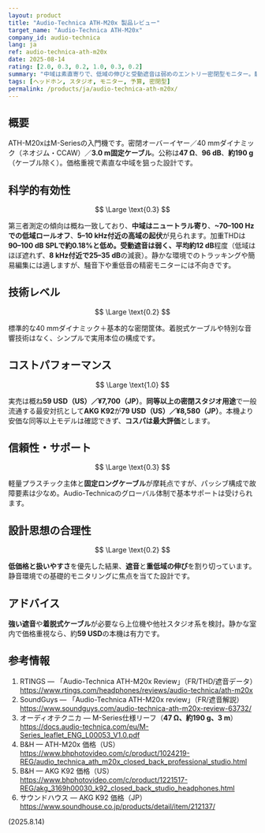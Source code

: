```yaml
---
layout: product
title: "Audio-Technica ATH-M20x 製品レビュー"
target_name: "Audio-Technica ATH-M20x"
company_id: audio-technica
lang: ja
ref: audio-technica-ath-m20x
date: 2025-08-14
rating: [2.0, 0.3, 0.2, 1.0, 0.3, 0.2]
summary: "中域は素直寄りで、低域の伸びと受動遮音は弱めのエントリー密閉型モニター。静かな室内でのトラッキング用途なら、約59 USDで有力です。"
tags: [ヘッドホン, スタジオ, モニター, 予算, 密閉型]
permalink: /products/ja/audio-technica-ath-m20x/
---
```


## 概要

ATH-M20xはM-Seriesの入門機です。密閉オーバーイヤー／40 mmダイナミック（ネオジム・CCAW）／**3.0 m固定ケーブル**。公称は**47 Ω**、**96 dB**、**約190 g**（ケーブル除く）。価格重視で素直な中域を狙った設計です。

## 科学的有効性

$$ \Large \text{0.3} $$

第三者測定の傾向は概ね一致しており、**中域はニュートラル寄り**、**~70–100 Hzでの低域ロールオフ**、**5–10 kHz付近の高域の起伏**が見られます。加重THDは**90–100 dB SPLで約0.18%**と低め。**受動遮音は弱く**、平均**約12 dB**程度（低域はほぼ遮れず、**8 kHz付近で25–35 dB**の減衰）。静かな環境でのトラッキングや簡易編集には適しますが、騒音下や重低音の精密モニターには不向きです。

## 技術レベル

$$ \Large \text{0.2} $$

標準的な40 mmダイナミック＋基本的な密閉筐体。着脱式ケーブルや特別な音響技術はなく、シンプルで実用本位の構成です。

## コストパフォーマンス

$$ \Large \text{1.0} $$

実売は概ね**59 USD（US）／¥7,700（JP）**。**同等以上の密閉スタジオ用途**で一般流通する最安対抗として**AKG K92**が**79 USD（US）／¥8,580（JP）**。本機より安価な同等以上モデルは確認できず、**コスパは最大評価**とします。

## 信頼性・サポート

$$ \Large \text{0.3} $$

軽量プラスチック主体と**固定ロングケーブル**が摩耗点ですが、パッシブ構成で故障要素は少なめ。Audio-Technicaのグローバル体制で基本サポートは受けられます。

## 設計思想の合理性

$$ \Large \text{0.2} $$

**低価格と扱いやすさ**を優先した結果、**遮音**と**重低域の伸び**を割り切っています。静音環境での基礎的モニタリングに焦点を当てた設計です。

## アドバイス

**強い遮音**や**着脱式ケーブル**が必要なら上位機や他社スタジオ系を検討。静かな室内で価格重視なら、約**59 USD**の本機は有力です。

## 参考情報

1. RTINGS — 「Audio-Technica ATH-M20x Review」（FR/THD/遮音データ）https://www.rtings.com/headphones/reviews/audio-technica/ath-m20x  
2. SoundGuys — 「Audio-Technica ATH-M20x review」（FR/遮音解説）https://www.soundguys.com/audio-technica-ath-m20x-review-63732/  
3. オーディオテクニカ — M-Series仕様リーフ（**47 Ω、約190 g、3 m**）https://docs.audio-technica.com/eu/M-Series_leaflet_ENG_L00053_V1.0.pdf  
4. B&H — ATH-M20x 価格（US）https://www.bhphotovideo.com/c/product/1024219-REG/audio_technica_ath_m20x_closed_back_professional_studio.html  
5. B&H — AKG K92 価格（US）https://www.bhphotovideo.com/c/product/1221517-REG/akg_3169h00030_k92_closed_back_studio_headphones.html  
6. サウンドハウス — AKG K92 価格（JP）https://www.soundhouse.co.jp/products/detail/item/212137/

(2025.8.14)